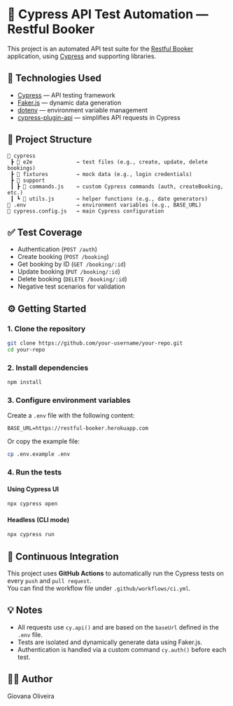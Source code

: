 # 🧪 Cypress API Test Automation — Restful Booker

This project is an automated API test suite for the [Restful Booker](https://restful-booker.herokuapp.com) application, using [Cypress](https://www.cypress.io/) and supporting libraries.

## 🚀 Technologies Used

- [Cypress](https://docs.cypress.io/) — API testing framework  
- [Faker.js](https://fakerjs.dev/) — dynamic data generation  
- [dotenv](https://www.npmjs.com/package/dotenv) — environment variable management  
- [cypress-plugin-api](https://www.npmjs.com/package/cypress-plugin-api) — simplifies API requests in Cypress  

## 📁 Project Structure

```
📁 cypress
 ┣ 📁 e2e              → test files (e.g., create, update, delete bookings)
 ┣ 📁 fixtures         → mock data (e.g., login credentials)
 ┣ 📁 support
 ┃ ┣ 📄 commands.js    → custom Cypress commands (auth, createBooking, etc.)
 ┃ ┗ 📄 utils.js       → helper functions (e.g., date generators)
📄 .env                → environment variables (e.g., BASE_URL)
📄 cypress.config.js   → main Cypress configuration
```

## ✅ Test Coverage

- Authentication (`POST /auth`)
- Create booking (`POST /booking`)
- Get booking by ID (`GET /booking/:id`)
- Update booking (`PUT /booking/:id`)
- Delete booking (`DELETE /booking/:id`)
- Negative test scenarios for validation

## ⚙️ Getting Started

### 1. Clone the repository

```bash
git clone https://github.com/your-username/your-repo.git
cd your-repo
```

### 2. Install dependencies

```bash
npm install
```

### 3. Configure environment variables

Create a `.env` file with the following content:

```
BASE_URL=https://restful-booker.herokuapp.com
```

Or copy the example file:

```bash
cp .env.example .env
```

### 4. Run the tests

#### Using Cypress UI

```bash
npx cypress open
```

#### Headless (CLI mode)

```bash
npx cypress run
```

## 🤖 Continuous Integration

This project uses **GitHub Actions** to automatically run the Cypress tests on every `push` and `pull request`.  
You can find the workflow file under `.github/workflows/ci.yml`.

## 💡 Notes

- All requests use `cy.api()` and are based on the `baseUrl` defined in the `.env` file.
- Tests are isolated and dynamically generate data using Faker.js.
- Authentication is handled via a custom command `cy.auth()` before each test.

## 👩‍💻 Author

Giovana Oliveira